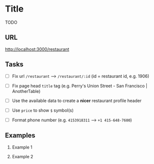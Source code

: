 # Title

TODO

## URL

[http://localhost:3000/restaurant](http://localhost:3000/restaurant)

## Tasks

- [ ] Fix url `/restaurant` --> `/restaurant/:id` (id = restaurant id, e.g. 1906)

- [ ] Fix page head `title` tag (e.g. Perry's Union Street - San Francisco | AnotherTable)

- [ ] Use the available data to create a **nicer** restaurant profile header

- [ ] Use `price` to show `$` symbol(s)

- [ ] Format phone number (e.g. `4153918311` --> `+1 415-648-7600`)

## Examples

1. Example 1

2. Example 2
